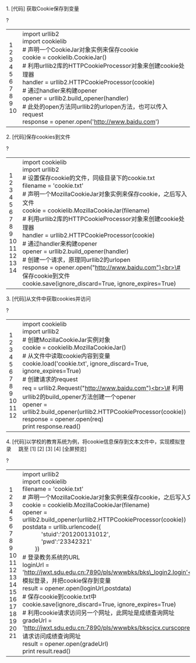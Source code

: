 1. [代码] 获取Cookie保存到变量     

?

|   |   |
| - | - |
| 1<br>2<br>3<br>4<br>5<br>6<br>7<br>8<br>9<br>10 | import urllib2<br>import cookielib<br>\# 声明一个CookieJar对象实例来保存cookie<br>cookie = cookielib.CookieJar()<br>\# 利用urllib2库的HTTPCookieProcessor对象来创建cookie处理器<br>handler = urllib2.HTTPCookieProcessor(cookie)<br>\# 通过handler来构建opener<br>opener = urllib2.build\_opener(handler)<br>\# 此处的open方法同urllib2的urlopen方法，也可以传入request<br>response = opener.open('http://www.baidu.com') |


2. [代码]保存cookies到文件     

?

|   |   |
| - | - |
| 1<br>2<br>3<br>4<br>5<br>6<br>7<br>8<br>9<br>10<br>11<br>12<br>13<br>14 | import cookielib<br>import urllib2<br>\# 设置保存cookie的文件，同级目录下的cookie.txt<br>filename = 'cookie.txt'<br>\# 声明一个MozillaCookieJar对象实例来保存cookie，之后写入文件<br>cookie = cookielib.MozillaCookieJar(filename)<br>\# 利用urllib2库的HTTPCookieProcessor对象来创建cookie处理器<br>handler = urllib2.HTTPCookieProcessor(cookie)<br>\# 通过handler来构建opener<br>opener = urllib2.build\_opener(handler)<br>\# 创建一个请求，原理同urllib2的urlopen<br>response = opener.open("http://www.baidu.com")<br>\# 保存cookie到文件<br>cookie.save(ignore\_discard=True, ignore\_expires=True) |


3. [代码]从文件中获取cookies并访问     

?

|   |   |
| - | - |
| 1<br>2<br>3<br>4<br>5<br>6<br>7<br>8<br>9<br>10<br>11<br>12 | import cookielib<br>import urllib2<br>\# 创建MozillaCookieJar实例对象<br>cookie = cookielib.MozillaCookieJar()<br>\# 从文件中读取cookie内容到变量<br>cookie.load('cookie.txt', ignore\_discard=True, ignore\_expires=True)<br>\# 创建请求的request<br>req = urllib2.Request("http://www.baidu.com")<br>\# 利用urllib2的build\_opener方法创建一个opener<br>opener = urllib2.build\_opener(urllib2.HTTPCookieProcessor(cookie))<br>response = opener.open(req)<br>print response.read() |


4. [代码]以学校的教育系统为例，将cookie信息保存到文本文件中，实现模拟登录     跳至 [1] [2] [3] [4] [全屏预览]

?

|   |   |
| - | - |
| 1<br>2<br>3<br>4<br>5<br>6<br>7<br>8<br>9<br>10<br>11<br>12<br>13<br>14<br>15<br>16<br>17<br>18<br>19<br>20<br>21 | import urllib2<br>import cookielib<br>filename = 'cookie.txt'<br>\# 声明一个MozillaCookieJar对象实例来保存cookie，之后写入文件<br>cookie = cookielib.MozillaCookieJar(filename)<br>opener = urllib2.build\_opener(urllib2.HTTPCookieProcessor(cookie))<br>postdata = urllib.urlencode({<br>            'stuid':'201200131012',<br>            'pwd':'23342321'<br>        })<br>\# 登录教务系统的URL<br>loginUrl = 'http://jwxt.sdu.edu.cn:7890/pls/wwwbks/bks\_login2.login'<br>\# 模拟登录，并把cookie保存到变量<br>result = opener.open(loginUrl,postdata)<br>\# 保存cookie到cookie.txt中<br>cookie.save(ignore\_discard=True, ignore\_expires=True)<br>\# 利用cookie请求访问另一个网址，此网址是成绩查询网址<br>gradeUrl = 'http://jwxt.sdu.edu.cn:7890/pls/wwwbks/bkscjcx.curscopre'<br>\# 请求访问成绩查询网址<br>result = opener.open(gradeUrl)<br>print result.read() |
